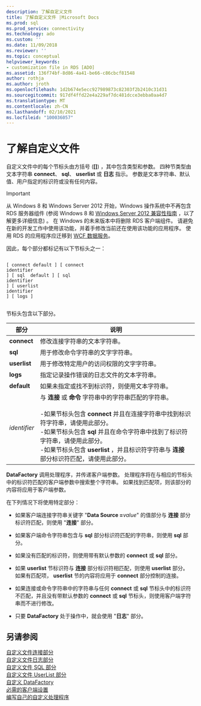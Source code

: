 ```yaml
---
description: 了解自定义文件
title: 了解自定义文件 |Microsoft Docs
ms.prod: sql
ms.prod_service: connectivity
ms.technology: ado
ms.custom: ''
ms.date: 11/09/2018
ms.reviewer: ''
ms.topic: conceptual
helpviewer_keywords:
- customization file in RDS [ADO]
ms.assetid: 136f74bf-8d86-4a41-be66-c86cbcf81548
author: rothja
ms.author: jroth
ms.openlocfilehash: 1d2b674e5ecc927989873c82303f2b2410c31d31
ms.sourcegitcommit: 917df4ffd22e4a229af7dc481dcce3ebba0aa4d7
ms.translationtype: MT
ms.contentlocale: zh-CN
ms.lasthandoff: 02/10/2021
ms.locfileid: "100036057"
---
```

# <a name="understanding-the-customization-file"></a>了解自定义文件
自定义文件中的每个节标头由方括号 (**[]**) ，其中包含类型和参数。 四种节类型由文本字符串 **connect**、 **sql**、 **userlist** 或 **日志** 指示。 参数是文本字符串、默认值、用户指定的标识符或没有任何内容。  
  
> [!IMPORTANT]
>  从 Windows 8 和 Windows Server 2012 开始，Windows 操作系统中不再包含 RDS 服务器组件 (参阅 Windows 8 和 [Windows Server 2012 兼容性指南](https://www.microsoft.com/download/details.aspx?id=27416) ，以了解更多详细信息) 。 在 Windows 的未来版本中将删除 RDS 客户端组件。 请避免在新的开发工作中使用该功能，并着手修改当前还在使用该功能的应用程序。 使用 RDS 的应用程序应迁移到 [WCF 数据服务](/dotnet/framework/wcf/)。  
  
 因此，每个部分都标记有以下节标头之一：  
  
```console
  
[ connect default ] [ connect    
identifier   
] [ sql  default ] [ sql    
identifier   
] [ userlist    
identifier   
] [ logs ]  
  
```  
  
 节标头包含以下部分。  
  
|部分|说明|  
|----------|-----------------|  
|**connect**|修改连接字符串的文本字符串。|  
|**sql**|用于修改命令字符串的文字字符串。|  
|**userlist**|用于修改特定用户的访问权限的文字字符串。|  
|**logs**|指定记录操作错误的日志文件的文本字符串。|  
|**default**|如果未指定或找不到标识符，则使用文本字符串。|  
|*identifier*|与 **连接** 或 **命令** 字符串中的字符串匹配的字符串。<br /><br /> -如果节标头包含 **connect** 并且在连接字符串中找到标识符字符串，请使用此部分。<br />-如果节标头包含 **sql** 并且在命令字符串中找到了标识符字符串，请使用此部分。<br />-如果节标头包含 **userlist** ，并且标识符字符串与 **连接** 部分标识符匹配，请使用此部分。|  
  
 **DataFactory** 调用处理程序，并传递客户端参数。 处理程序将在与相应的节标头中的标识符匹配的客户端参数中搜索整个字符串。 如果找到匹配项，则该部分的内容将应用于客户端参数。  
  
 在下列情况下将使用特定部分：  
  
-   如果客户端连接字符串关键字 "**Data Source =**_value_" 的值部分与 **连接** 部分标识符匹配，则使用 "**连接**" 部分。 
  
-   如果客户端命令字符串包含与 **sql** 部分标识符匹配的字符串，则使用 **sql** 部分。  
  
-   如果没有匹配的标识符，则使用带有默认参数的 **connect** 或 **sql** 部分。  
  
-   如果 **userlist** 节标识符与 **连接** 部分标识符相匹配，则使用 **userlist** 部分。 如果有匹配项， **userlist** 节的内容将应用于 **connect** 部分控制的连接。  
  
-   如果连接或命令字符串中的字符串与任何 **connect** 或 **sql** 节标头中的标识符不匹配，并且没有带默认参数的 **connect** 或 **sql** 节标头，则使用客户端字符串而不进行修改。  
  
-   只要 **DataFactory** 处于操作中，就会使用 "**日志**" 部分。  
  
## <a name="see-also"></a>另请参阅  
 [自定义文件连接部分](./customization-file-connect-section.md)   
 [自定义文件日志部分](./customization-file-logs-section.md)   
 [自定义文件 SQL 部分](./customization-file-sql-section.md)   
 [自定义文件 UserList 部分](./customization-file-userlist-section.md)   
 [自定义 DataFactory](./datafactory-customization.md)   
 [必需的客户端设置](./required-client-settings.md)   
 [编写自己的自定义处理程序](./writing-your-own-customized-handler.md)